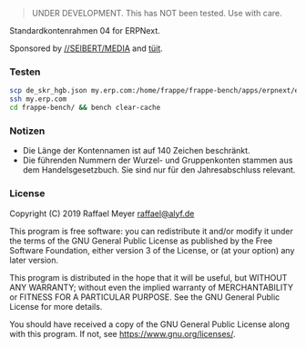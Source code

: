 > UNDER DEVELOPMENT. This has NOT been tested. Use with care.

Standardkontenrahmen 04 for ERPNext.

Sponsored by [//SEIBERT/MEDIA](https://www.seibert-media.net/) and [tüit](https://www.tueit.de/).

### Testen 

```bash
scp de_skr_hgb.json my.erp.com:/home/frappe/frappe-bench/apps/erpnext/erpnext/accounts/doctype/account/chart_of_accounts/verified/
ssh my.erp.com
cd frappe-bench/ && bench clear-cache
```

### Notizen

* Die Länge der Kontennamen ist auf 140 Zeichen beschränkt.
* Die führenden Nummern der Wurzel- und Gruppenkonten stammen aus dem Handelsgesetzbuch. Sie sind nur für den Jahresabschluss relevant.

### License

Copyright (C) 2019 Raffael Meyer raffael@alyf.de

This program is free software: you can redistribute it and/or modify it under the terms of the GNU General Public License as published by the Free Software Foundation, either version 3 of the License, or (at your option) any later version.

This program is distributed in the hope that it will be useful, but WITHOUT ANY WARRANTY; without even the implied warranty of MERCHANTABILITY or FITNESS FOR A PARTICULAR PURPOSE. See the GNU General Public License for more details.

You should have received a copy of the GNU General Public License along with this program. If not, see https://www.gnu.org/licenses/.
